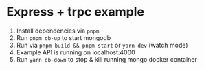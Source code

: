 # Express + trpc example

1. Install dependencies via `pnpm`
2. Run `pnpm db-up` to start mongodb
3. Run via `pnpm build && pnpm start` or `yarn dev` (watch mode)
4. Example API is running on localhost:4000
5. Run `yarn db-down` to stop & kill running mongo docker container

